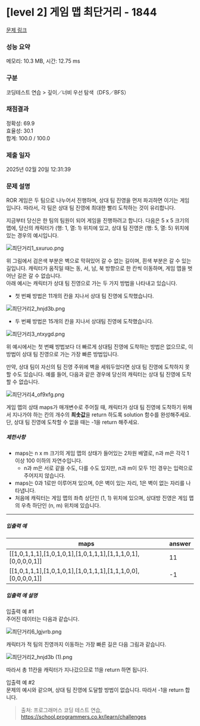 # [level 2] 게임 맵 최단거리 - 1844 

[문제 링크](https://school.programmers.co.kr/learn/courses/30/lessons/1844) 

### 성능 요약

메모리: 10.3 MB, 시간: 12.75 ms

### 구분

코딩테스트 연습 > 깊이／너비 우선 탐색（DFS／BFS）

### 채점결과

정확성: 69.9<br/>효율성: 30.1<br/>합계: 100.0 / 100.0

### 제출 일자

2025년 02월 20일 12:31:39

### 문제 설명

<p>ROR 게임은 두 팀으로 나누어서 진행하며, 상대 팀 진영을 먼저 파괴하면 이기는 게임입니다. 따라서, 각 팀은 상대 팀 진영에 최대한 빨리 도착하는 것이 유리합니다. </p>

<p>지금부터 당신은 한 팀의 팀원이 되어 게임을 진행하려고 합니다. 다음은 5 x 5 크기의 맵에, 당신의 캐릭터가 (행: 1, 열: 1) 위치에 있고, 상대 팀 진영은 (행: 5, 열: 5) 위치에 있는 경우의 예시입니다.</p>

<p><img src="https://grepp-programmers.s3.ap-northeast-2.amazonaws.com/files/production/dc3a1b49-13d3-4047-b6f8-6cc40b2702a7/%E1%84%8E%E1%85%AC%E1%84%83%E1%85%A1%E1%86%AB%E1%84%80%E1%85%A5%E1%84%85%E1%85%B51_sxuruo.png" title="" alt="최단거리1_sxuruo.png"></p>

<p>위 그림에서 검은색 부분은 벽으로 막혀있어 갈 수 없는 길이며, 흰색 부분은 갈 수 있는 길입니다. 캐릭터가 움직일 때는 동, 서, 남, 북 방향으로 한 칸씩 이동하며, 게임 맵을 벗어난 길은 갈 수 없습니다.<br>
아래 예시는 캐릭터가 상대 팀 진영으로 가는 두 가지 방법을 나타내고 있습니다.</p>

<ul>
<li>첫 번째 방법은 11개의 칸을 지나서 상대 팀 진영에 도착했습니다.</li>
</ul>

<p><img src="https://grepp-programmers.s3.ap-northeast-2.amazonaws.com/files/production/9d909e5a-ca95-4088-9df9-d84cb804b2b0/%E1%84%8E%E1%85%AC%E1%84%83%E1%85%A1%E1%86%AB%E1%84%80%E1%85%A5%E1%84%85%E1%85%B52_hnjd3b.png" title="" alt="최단거리2_hnjd3b.png"></p>

<ul>
<li>두 번째 방법은 15개의 칸을 지나서 상대팀 진영에 도착했습니다.</li>
</ul>

<p><img src="https://grepp-programmers.s3.ap-northeast-2.amazonaws.com/files/production/4b7cd629-a3c2-4e02-b748-a707211131de/%E1%84%8E%E1%85%AC%E1%84%83%E1%85%A1%E1%86%AB%E1%84%80%E1%85%A5%E1%84%85%E1%85%B53_ntxygd.png" title="" alt="최단거리3_ntxygd.png"></p>

<p>위 예시에서는 첫 번째 방법보다 더 빠르게 상대팀 진영에 도착하는 방법은 없으므로, 이 방법이 상대 팀 진영으로 가는 가장 빠른 방법입니다.</p>

<p>만약, 상대 팀이 자신의 팀 진영 주위에 벽을 세워두었다면 상대 팀 진영에 도착하지 못할 수도 있습니다. 예를 들어, 다음과 같은 경우에 당신의 캐릭터는 상대 팀 진영에 도착할 수 없습니다.</p>

<p><img src="https://grepp-programmers.s3.ap-northeast-2.amazonaws.com/files/production/d963b4bd-12e5-45da-9ca7-549e453d58a9/%E1%84%8E%E1%85%AC%E1%84%83%E1%85%A1%E1%86%AB%E1%84%80%E1%85%A5%E1%84%85%E1%85%B54_of9xfg.png" title="" alt="최단거리4_of9xfg.png"></p>

<p>게임 맵의 상태 maps가 매개변수로 주어질 때, 캐릭터가 상대 팀 진영에 도착하기 위해서 지나가야 하는 칸의 개수의 <strong>최솟값</strong>을 return 하도록 solution 함수를 완성해주세요. 단, 상대 팀 진영에 도착할 수 없을 때는 -1을 return 해주세요.</p>

<h5>제한사항</h5>

<ul>
<li>maps는 n x m 크기의 게임 맵의 상태가 들어있는 2차원 배열로, n과 m은 각각 1 이상 100 이하의 자연수입니다.

<ul>
<li>n과 m은 서로 같을 수도, 다를 수도 있지만, n과 m이 모두 1인 경우는 입력으로 주어지지 않습니다.</li>
</ul></li>
<li>maps는 0과 1로만 이루어져 있으며, 0은 벽이 있는 자리, 1은 벽이 없는 자리를 나타냅니다.</li>
<li>처음에 캐릭터는 게임 맵의 좌측 상단인 (1, 1) 위치에 있으며, 상대방 진영은 게임 맵의 우측 하단인 (n, m) 위치에 있습니다.</li>
</ul>

<hr>

<h5>입출력 예</h5>
<table class="table">
        <thead><tr>
<th>maps</th>
<th>answer</th>
</tr>
</thead>
        <tbody><tr>
<td>[[1,0,1,1,1],[1,0,1,0,1],[1,0,1,1,1],[1,1,1,0,1],[0,0,0,0,1]]</td>
<td>11</td>
</tr>
<tr>
<td>[[1,0,1,1,1],[1,0,1,0,1],[1,0,1,1,1],[1,1,1,0,0],[0,0,0,0,1]]</td>
<td>-1</td>
</tr>
</tbody>
      </table>
<h5>입출력 예 설명</h5>

<p>입출력 예 #1<br>
주어진 데이터는 다음과 같습니다.</p>

<p><img src="https://grepp-programmers.s3.ap-northeast-2.amazonaws.com/files/production/6db71f7f-58d3-4623-9fab-7cd99fa863a5/%E1%84%8E%E1%85%AC%E1%84%83%E1%85%A1%E1%86%AB%E1%84%80%E1%85%A5%E1%84%85%E1%85%B56_lgjvrb.png" title="" alt="최단거리6_lgjvrb.png"></p>

<p>캐릭터가 적 팀의 진영까지 이동하는 가장 빠른 길은 다음 그림과 같습니다.</p>

<p><img src="https://grepp-programmers.s3.ap-northeast-2.amazonaws.com/files/production/d223d017-b3e2-4772-9045-a565133d45ff/%E1%84%8E%E1%85%AC%E1%84%83%E1%85%A1%E1%86%AB%E1%84%80%E1%85%A5%E1%84%85%E1%85%B52_hnjd3b%20%281%29.png" title="" alt="최단거리2_hnjd3b (1).png"></p>

<p>따라서 총 11칸을 캐릭터가 지나갔으므로 11을 return 하면 됩니다.</p>

<p>입출력 예 #2<br>
문제의 예시와 같으며, 상대 팀 진영에 도달할 방법이 없습니다. 따라서 -1을 return 합니다.</p>


> 출처: 프로그래머스 코딩 테스트 연습, https://school.programmers.co.kr/learn/challenges